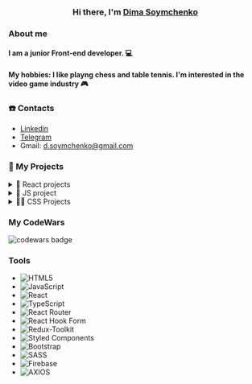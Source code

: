 <h3 align="center">Hi there, I'm <a href="https://soymchenko.netlify.app/index.html" target="_blank">Dima Soymchenko</a>

### About me

#### I am a junior Front-end developer. 💻

#### My hobbies: I like playng chess and table tennis. I'm interested in the video game industry 🎮

<!-- <hr/> -->

### ☎️ Contacts

- [Linkedin](https://www.linkedin.com/in/dima-soymchenko/)
- [Telegram](https://t.me/dimasem4)
- Gmail: d.soymchenko@gmail.com

<!-- <hr/> -->

### 💼 My Projects

<details><summary>🚀 React projects</summary>

- [Space blog App](https://github.com/DmitriySoym/React-blog-app)
- [Budget control app](https://github.com/DmitriySoym/react-budget-app)
- [Tip calculator](https://github.com/DmitriySoym/react-tips-calculator)
- [Country list](https://github.com/DmitriySoym/react-country-list)

</details>

<details><summary>🔑 JS project</summary>

- [Gem-puzzle](https://github.com/DmitriySoym/gem-puzzle)
- [TodoList](https://github.com/DmitriySoym/todo-app)

</details>

<details><summary>🔵🔴 CSS Projects</summary>

- [Online-zoo](https://github.com/DmitriySoym/oline-zoo)
- [Bicycle shop](https://github.com/DmitriySoym/velo-grid)

</details>

### My CodeWars

![codewars badge](https://www.codewars.com/users/Dmitriy%20%20Soymchenko/badges/small)

### Tools

- ![HTML5](https://img.shields.io/badge/html5-%23E34F26.svg?style=for-the-badge&logo=html5&logoColor=white)
- ![JavaScript](https://img.shields.io/badge/javascript-%23323330.svg?style=for-the-badge&logo=javascript&logoColor=%23F7DF1E)
- ![React](https://img.shields.io/badge/react-%2320232a.svg?style=for-the-badge&logo=react&logoColor=%2361DAFB)
- ![TypeScript](https://img.shields.io/badge/typescript-%23007ACC.svg?style=for-the-badge&logo=typescript&logoColor=white)
- ![React Router](https://img.shields.io/badge/React_Router-CA4245?style=for-the-badge&logo=react-router&logoColor=white)
- ![React Hook Form](https://img.shields.io/badge/React%20Hook%20Form-%23EC5990.svg?style=for-the-badge&logo=reacthookform&logoColor=white)
- ![Redux-Toolkit](https://img.shields.io/badge/redux-%23593d88.svg?style=for-the-badge&logo=redux-toolkit&logoColor=white)
- ![Styled Components](https://img.shields.io/badge/styled--components-DB7093?style=for-the-badge&logo=styled-components&logoColor=white)
- ![Bootstrap](https://img.shields.io/badge/bootstrap-%23563D7C.svg?style=for-the-badge&logo=bootstrap&logoColor=white)
- ![SASS](https://img.shields.io/badge/SASS-hotpink.svg?style=for-the-badge&logo=SASS&logoColor=white)
- ![Firebase](https://img.shields.io/badge/firebase-%23039BE5.svg?style=for-the-badge&logo=firebase)
- ![AXIOS](https://img.shields.io/badge/-AXIOS-black?style=for-the-badge)
